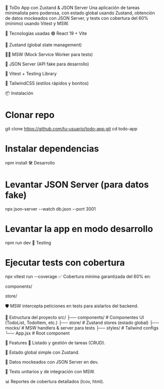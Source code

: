 📝 ToDo App con Zustand & JSON Server
Una aplicación de tareas minimalista pero poderosa, con estado global usando Zustand, obtención de datos mockeados con JSON Server, y tests con cobertura del 60% (mínimo) usando Vitest y MSW.

🚀 Tecnologías usadas
🟢 React 19 + Vite

🐻 Zustand (global state management)

🐱‍👤 MSW (Mock Service Worker para tests)

📝 JSON Server (API fake para desarrollo)

🧪 Vitest + Testing Library

🎨 TailwindCSS (estilos rápidos y bonitos)

📦 Instalación

# Clonar repo

git clone https://github.com/tu-usuario/todo-app.git
cd todo-app

# Instalar dependencias

npm install
🛠️ Desarrollo


# Levantar JSON Server (para datos fake)

npx json-server --watch db.json --port 3001

# Levantar la app en modo desarrollo

npm run dev
🧪 Testing

# Ejecutar tests con cobertura

npx vitest run --coverage
✅ Cobertura mínima garantizada del 60% en:

components/

store/

🛡️ MSW intercepta peticiones en tests para aislarlos del backend.

📂 Estructura del proyecto
src/
├── components/ # Componentes UI (TodoList, TodoItem, etc.)
├── store/ # Zustand stores (estado global)
├── mocks/ # MSW handlers & server para tests
├── styles/ # Tailwind configs
└── App.jsx # Root component

📝 Features
🔄 Listado y gestión de tareas (CRUD).

🐻 Estado global simple con Zustand.

🔌 Datos mockeados con JSON Server en dev.

🧪 Tests unitarios y de integración con MSW.

📊 Reportes de cobertura detallados (lcov, html).

